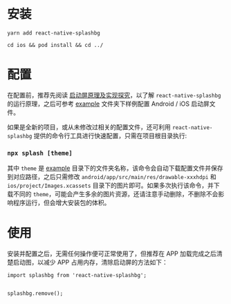 # 安装

`yarn add react-native-splashbg`

`cd ios && pod install && cd ../`


# 配置

在配置前，推荐先阅读 [启动屏原理及实现探究](docs/readme.md)，以了解 `react-native-splashbg` 的运行原理，之后可参考 [example](example/readme.md) 文件夹下样例配置 Android / iOS 启动屏文件。

如果是全新的项目，或从未修改过相关的配置文件，还可利用 `react-native-splashbg` 提供的命令行工具进行快速配置，只需在项目根目录执行:

### `npx splash [theme]`

其中 `theme` 是 [example](example/readme.md) 目录下的文件夹名称，该命令会自动下载配置文件并保存到对应路径，之后只需修改 `android/app/src/main/res/drawable-xxxhdpi` 和 `ios/project/Images.xcassets` 目录下的图片即可。如果多次执行该命令，并下载不同的 `theme`，可能会产生多余的图片资源，还请注意手动删除，不删除不会影响程序运行，但会增大安装包的体积。


# 使用

安装并配置之后，无需任何操作便可正常使用了，但推荐在 APP 加载完成之后清楚启动图，以减少 APP 占用内存，清除启动屏的方法如下：

```
import splashbg from 'react-native-splashbg';


splashbg.remove();
```